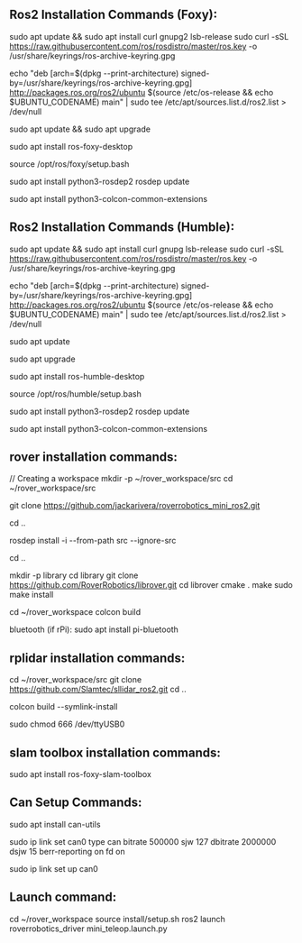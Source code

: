 Ros2 Installation Commands (Foxy):
------------------------------------------------------------
sudo apt update && sudo apt install curl gnupg2 lsb-release
sudo curl -sSL https://raw.githubusercontent.com/ros/rosdistro/master/ros.key  -o /usr/share/keyrings/ros-archive-keyring.gpg

echo "deb [arch=$(dpkg --print-architecture) signed-by=/usr/share/keyrings/ros-archive-keyring.gpg] http://packages.ros.org/ros2/ubuntu $(source /etc/os-release && echo $UBUNTU_CODENAME) main" | sudo tee /etc/apt/sources.list.d/ros2.list > /dev/null

sudo apt update && sudo apt upgrade

sudo apt install ros-foxy-desktop

source /opt/ros/foxy/setup.bash

sudo apt install python3-rosdep2
rosdep update

sudo apt install python3-colcon-common-extensions

**Ros2 Installation Commands (Humble):**
-------------------------------------------------------------
sudo apt update && sudo apt install curl gnupg lsb-release
sudo curl -sSL https://raw.githubusercontent.com/ros/rosdistro/master/ros.key -o /usr/share/keyrings/ros-archive-keyring.gpg

echo "deb [arch=$(dpkg --print-architecture) signed-by=/usr/share/keyrings/ros-archive-keyring.gpg] http://packages.ros.org/ros2/ubuntu $(source /etc/os-release && echo $UBUNTU_CODENAME) main" | sudo tee /etc/apt/sources.list.d/ros2.list > /dev/null

sudo apt update

sudo apt upgrade

sudo apt install ros-humble-desktop

source /opt/ros/humble/setup.bash

sudo apt install python3-rosdep2
rosdep update

sudo apt install python3-colcon-common-extensions

rover installation commands:
-------------------------------------------------------------
// Creating a workspace
mkdir -p ~/rover_workspace/src
cd ~/rover_workspace/src

git clone https://github.com/jackarivera/roverrobotics_mini_ros2.git

cd ..

rosdep install -i --from-path src --ignore-src

cd ..

mkdir -p library
cd library
git clone https://github.com/RoverRobotics/librover.git
cd librover
cmake .
make
sudo make install

cd ~/rover_workspace
colcon build

bluetooth (if rPi):
sudo apt install pi-bluetooth

rplidar installation commands:
--------------------------------------
cd ~/rover_workspace/src
git clone https://github.com/Slamtec/sllidar_ros2.git
cd ..

colcon build --symlink-install

sudo chmod 666 /dev/ttyUSB0

slam toolbox installation commands:
------------------------------------------
sudo apt install ros-foxy-slam-toolbox

Can Setup Commands:
-----------------------------------------------
sudo apt install can-utils

sudo ip link set can0 type can bitrate 500000 sjw 127 dbitrate 2000000 dsjw 15 berr-reporting on fd on

sudo ip link set up can0

Launch command:
-----------------------------------------------
cd ~/rover_workspace
source install/setup.sh
ros2 launch roverrobotics_driver mini_teleop.launch.py
